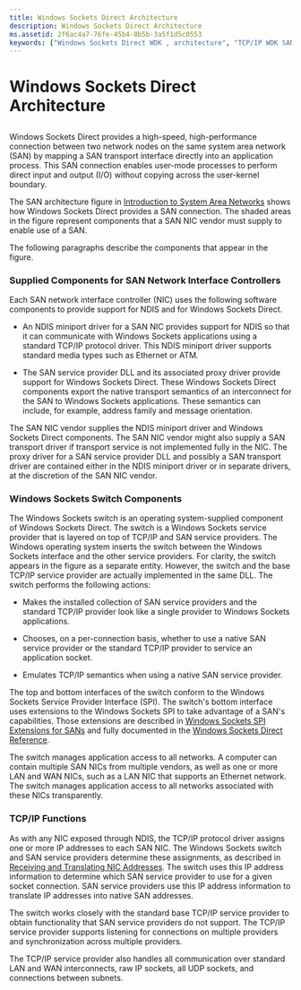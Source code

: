 ```yaml
---
title: Windows Sockets Direct Architecture
description: Windows Sockets Direct Architecture
ms.assetid: 2f6ac4a7-76fe-45b4-8b5b-3a5f1d5c0553
keywords: ["Windows Sockets Direct WDK , architecture", "TCP/IP WDK SANs", "NIC components WDK SANs"]
---
```


# Windows Sockets Direct Architecture


## <a href="" id="ddk-windows-sockets-direct-architecture-ng"></a>


Windows Sockets Direct provides a high-speed, high-performance connection between two network nodes on the same system area network (SAN) by mapping a SAN transport interface directly into an application process. This SAN connection enables user-mode processes to perform direct input and output (I/O) without copying across the user-kernel boundary.

The SAN architecture figure in [Introduction to System Area Networks](introduction-to-system-area-networks.md) shows how Windows Sockets Direct provides a SAN connection. The shaded areas in the figure represent components that a SAN NIC vendor must supply to enable use of a SAN.

The following paragraphs describe the components that appear in the figure.

### Supplied Components for SAN Network Interface Controllers

Each SAN network interface controller (NIC) uses the following software components to provide support for NDIS and for Windows Sockets Direct.

-   An NDIS miniport driver for a SAN NIC provides support for NDIS so that it can communicate with Windows Sockets applications using a standard TCP/IP protocol driver. This NDIS miniport driver supports standard media types such as Ethernet or ATM.

-   The SAN service provider DLL and its associated proxy driver provide support for Windows Sockets Direct. These Windows Sockets Direct components export the native transport semantics of an interconnect for the SAN to Windows Sockets applications. These semantics can include, for example, address family and message orientation.

The SAN NIC vendor supplies the NDIS miniport driver and Windows Sockets Direct components. The SAN NIC vendor might also supply a SAN transport driver if transport service is not implemented fully in the NIC. The proxy driver for a SAN service provider DLL and possibly a SAN transport driver are contained either in the NDIS miniport driver or in separate drivers, at the discretion of the SAN NIC vendor.

### Windows Sockets Switch Components

The Windows Sockets switch is an operating system-supplied component of Windows Sockets Direct. The switch is a Windows Sockets service provider that is layered on top of TCP/IP and SAN service providers. The Windows operating system inserts the switch between the Windows Sockets interface and the other service providers. For clarity, the switch appears in the figure as a separate entity. However, the switch and the base TCP/IP service provider are actually implemented in the same DLL. The switch performs the following actions:

-   Makes the installed collection of SAN service providers and the standard TCP/IP provider look like a single provider to Windows Sockets applications.

-   Chooses, on a per-connection basis, whether to use a native SAN service provider or the standard TCP/IP provider to service an application socket.

-   Emulates TCP/IP semantics when using a native SAN service provider.

The top and bottom interfaces of the switch conform to the Windows Sockets Service Provider Interface (SPI). The switch's bottom interface uses extensions to the Windows Sockets SPI to take advantage of a SAN's capabilities. Those extensions are described in [Windows Sockets SPI Extensions for SANs](windows-sockets-spi-extensions-for-sans.md) and fully documented in the [Windows Sockets Direct Reference](https://msdn.microsoft.com/library/windows/hardware/ff565857).

The switch manages application access to all networks. A computer can contain multiple SAN NICs from multiple vendors, as well as one or more LAN and WAN NICs, such as a LAN NIC that supports an Ethernet network. The switch manages application access to all networks associated with these NICs transparently.

### TCP/IP Functions

As with any NIC exposed through NDIS, the TCP/IP protocol driver assigns one or more IP addresses to each SAN NIC. The Windows Sockets switch and SAN service providers determine these assignments, as described in [Receiving and Translating NIC Addresses](receiving-and-translating-nic-addresses.md). The switch uses this IP address information to determine which SAN service provider to use for a given socket connection. SAN service providers use this IP address information to translate IP addresses into native SAN addresses.

The switch works closely with the standard base TCP/IP service provider to obtain functionality that SAN service providers do not support. The TCP/IP service provider supports listening for connections on multiple providers and synchronization across multiple providers.

The TCP/IP service provider also handles all communication over standard LAN and WAN interconnects, raw IP sockets, all UDP sockets, and connections between subnets.

 

 





